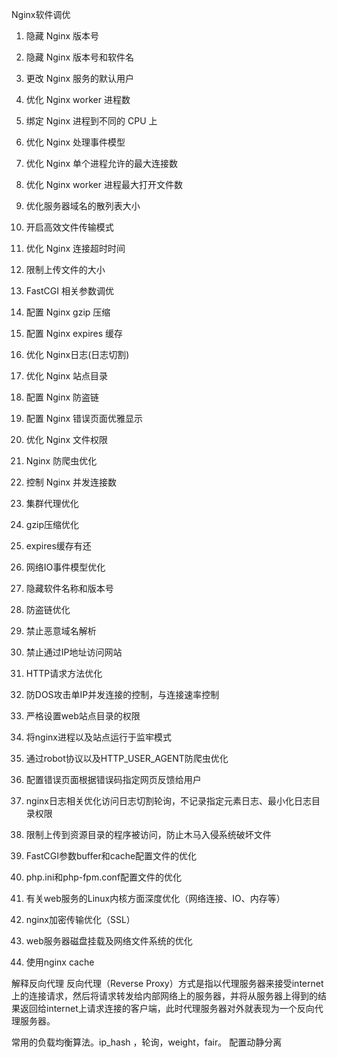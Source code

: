 Nginx软件调优

1. 隐藏 Nginx 版本号
2. 隐藏 Nginx 版本号和软件名
3. 更改 Nginx 服务的默认用户
4. 优化 Nginx worker 进程数
5. 绑定 Nginx 进程到不同的 CPU 上
6. 优化 Nginx 处理事件模型
7. 优化 Nginx 单个进程允许的最大连接数
8. 优化 Nginx worker 进程最大打开文件数
9. 优化服务器域名的散列表大小
10. 开启高效文件传输模式
11. 优化 Nginx 连接超时时间
12. 限制上传文件的大小
13. FastCGI 相关参数调优
14. 配置 Nginx gzip 压缩
15. 配置 Nginx expires 缓存
16. 优化 Nginx日志(日志切割)
17. 优化 Nginx 站点目录
18. 配置 Nginx 防盗链
19. 配置 Nginx 错误页面优雅显示
20. 优化 Nginx 文件权限
21. Nginx 防爬虫优化
22. 控制 Nginx 并发连接数
23. 集群代理优化

1. gzip压缩优化
2. expires缓存有还
3. 网络IO事件模型优化
4. 隐藏软件名称和版本号
5. 防盗链优化
6. 禁止恶意域名解析
7. 禁止通过IP地址访问网站
8. HTTP请求方法优化
9. 防DOS攻击单IP并发连接的控制，与连接速率控制
10. 严格设置web站点目录的权限
11. 将nginx进程以及站点运行于监牢模式
12. 通过robot协议以及HTTP_USER_AGENT防爬虫优化
13. 配置错误页面根据错误码指定网页反馈给用户
14. nginx日志相关优化访问日志切割轮询，不记录指定元素日志、最小化日志目录权限
15. 限制上传到资源目录的程序被访问，防止木马入侵系统破坏文件
16. FastCGI参数buffer和cache配置文件的优化
17. php.ini和php-fpm.conf配置文件的优化
18. 有关web服务的Linux内核方面深度优化（网络连接、IO、内存等）
19. nginx加密传输优化（SSL）
20. web服务器磁盘挂载及网络文件系统的优化
21. 使用nginx cache



解释反向代理
反向代理（Reverse Proxy）方式是指以代理服务器来接受internet上的连接请求，然后将请求转发给内部网络上的服务器，并将从服务器上得到的结果返回给internet上请求连接的客户端，此时代理服务器对外就表现为一个反向代理服务器。

常用的负载均衡算法。ip_hash ，轮询，weight，fair。
配置动静分离